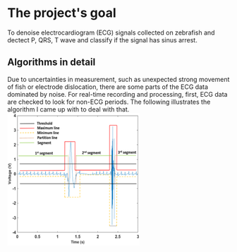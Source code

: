 # The project's goal
To denoise electrocardiogram (ECG) signals collected on zebrafish and dectect P, QRS, T wave and classify if the signal has sinus arrest.

## Algorithms in detail
Due to uncertainties in measurement, such as unexpected strong movement of fish or electrode dislocation, there are some parts of the ECG data dominated by noise. For real-time recording and processing, first, ECG data are checked to look for non-ECG periods. The following illustrates the algorithm I came up with to deal with that.
<img src = "https://github.com/taile2007/Zebrafish-feature-extraction/blob/master/09.PNG" width="300" height="300">
